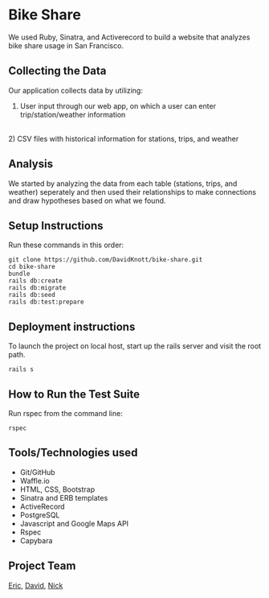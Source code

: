 # Bike Share

We used Ruby, Sinatra, and Activerecord to build a website that analyzes bike share usage in San Francisco.

## Collecting the Data
Our application collects data by utilizing:
<br>
1)  User input through our web app, on which a user can enter trip/station/weather information
<br>
2)  CSV files with historical information for stations, trips, and weather


## Analysis
We started by analyzing the data from each table (stations, trips, and weather) seperately and then used their relationships to make connections and draw hypotheses based on what we found.

## Setup Instructions
Run these commands in this order:
```
git clone https://github.com/DavidKnott/bike-share.git
cd bike-share
bundle
rails db:create
rails db:migrate
rails db:seed
rails db:test:prepare
```

## Deployment instructions
To launch the project on local host, start up the rails server and visit the root path.
```
rails s
```

## How to Run the Test Suite
Run rspec from the command line:
```
rspec
```

## Tools/Technologies used
* Git/GitHub
* Waffle.io
* HTML, CSS, Bootstrap
* Sinatra and ERB templates
* ActiveRecord
* PostgreSQL
* Javascript and Google Maps API
* Rspec
* Capybara

## Project Team
[Eric](https://github.com/cews7), [David](https://github.com/DavidKnott), [Nick](https://github.com/njgheorghita)
